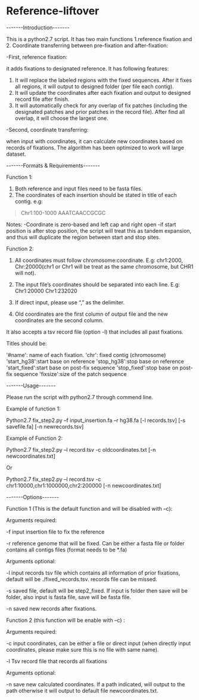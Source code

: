 # Reference-liftover


-------Introduction-------

This is a python2.7 script. It has two main functions 1.reference fixation and 2. Coordinate transferring between pre-fixation and after-fixation:

-First, reference fixation:

it adds fixations to designated reference. It has following features:

1.	It will replace the labeled regions with the fixed sequences. After it fixes all regions, it will output to designed folder (per file each contig). 
2.	It will update the coordinates after each fixation and output to designed record file after finish.
3.	It will automatically check for any overlap of fix patches (including the designated patches and prior patches in the record file). After find all overlap, it will choose the largest one.

-Second, coordinate transferring:

when input with coordinates, it can calculate new coordinates based on records of fixations. The algorithm has been optimized to work will large dataset.


-------Formats & Requirements-------


Function 1:
1.	Both reference and input files need to be fasta files. 
2.	The coordinates of each insertion should be stated in title of each contig.
e.g: 

>Chr1:100-1000
AAATCAACCGCGC


Notes:
-Coordinate is zero-based and left cap and right open
-if start position is after stop position, the script will treat this as tandem expansion, and thus will duplicate the region between start and stop sites.

Function 2:

1.	All coordinates must follow chromosome:coordinate. E.g: chr1:2000, Chr:20000(chr1 or Chr1 will be treat as the same chromosome, but CHR1 will not).

2.	The input file’s coordinates should be separated into each line. 
E.g: 
Chr1:20000
Chr1:232020

3.	If direct input, please use “,” as the delimiter. 
4.	Old coordinates are the first column of output file and the new coordinates are the second column. 


It also accepts a tsv record file (option -l) that includes all past fixations.

Titles should be:

'#name': name of each fixation.
'chr': fixed contig (chromosome)
'start_hg38':start base on reference
'stop_hg38':stop base on reference 
'start_fixed':start base on post-fix sequence
'stop_fixed':stop base on post-fix sequence
'fixsize':size of the patch sequence



-------Usage-------

Please run the script with python2.7 through commend line. 

Example of function 1:

Python2.7 fix_step2.py –f input_insertion.fa –r hg38.fa [-l records.tsv] [-s savefile.fa] [-n newrecords.tsv]

Example of Function 2:

Python2.7 fix_step2.py –l record.tsv  -c oldcoordinates.txt   [-n newcoordinates.txt]

Or 

Python2.7 fix_step2.py –l record.tsv  -c chr1:10000,chr1:1000000,chr2:200000   [-n newcoordinates.txt]





-------Options-------

Function 1 (This is the default function and will be disabled with –c):

Arguments required:

-f			input insertion file to fix the reference

-r			reference genome that will be fixed. Can be either a fasta file or folder contains all contigs files (format needs to be *.fa)

Arguments optional:

-l			input records tsv file which contains all information of prior fixations, default will be ./fixed_records.tsv. records file can be missed.

-s			saved file, default will be step2_fixed. If input is folder then save will be folder, also input is fasta file, save will be fasta file.

-n			saved new records after fixations. 


Function 2 (this function will be enable with –c) :

Arguments required:

-c			input coordinates, can be either a file or direct input (when directly input coordinates, please make sure this is no file with same name).

-l			Tsv record file that records all fixations

Arguments optional:

-n			save new calculated coordinates. If a path indicated, will output to the path otherwise it will output to default file newcoordinates.txt. 

